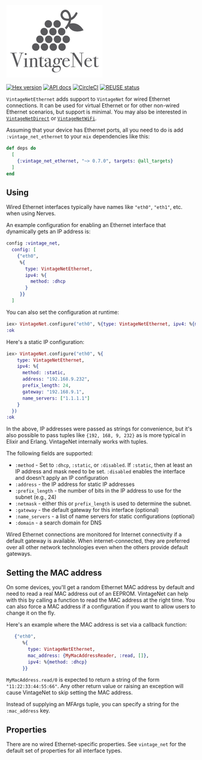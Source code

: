 ![vintage net logo](assets/logo.png)

[![Hex version](https://img.shields.io/hexpm/v/vintage_net_ethernet.svg "Hex version")](https://hex.pm/packages/vintage_net_ethernet)
[![API docs](https://img.shields.io/hexpm/v/vintage_net_ethernet.svg?label=hexdocs "API docs")](https://hexdocs.pm/vintage_net_ethernet/VintageNetEthernet.html)
[![CircleCI](https://dl.circleci.com/status-badge/img/gh/nerves-networking/vintage_net_ethernet/tree/main.svg?style=svg)](https://dl.circleci.com/status-badge/redirect/gh/nerves-networking/vintage_net_ethernet/tree/main)
[![REUSE status](https://api.reuse.software/badge/github.com/nerves-networking/vintage_net_ethernet)](https://api.reuse.software/info/github.com/nerves-networking/vintage_net_ethernet)

`VintageNetEthernet` adds support to `VintageNet` for wired Ethernet
connections. It can be used for virtual Ethernet or for other non-wired Ethernet
scenarios, but support is minimal. You may also be interested in
[`VintageNetDirect`](https://github.com/nerves-networking/vintage_net_direct) or
[`VintageNetWiFi`](https://github.com/nerves-networking/vintage_net_direct).

Assuming that your device has Ethernet ports, all you need to do is add
`:vintage_net_ethernet` to your `mix` dependencies like this:

```elixir
def deps do
  [
    {:vintage_net_ethernet, "~> 0.7.0", targets: @all_targets}
  ]
end
```

## Using

Wired Ethernet interfaces typically have names like `"eth0"`, `"eth1"`, etc.
when using Nerves.

An example configuration for enabling an Ethernet interface that dynamically
gets an IP address is:

```elixir
config :vintage_net,
  config: [
    {"eth0",
     %{
       type: VintageNetEthernet,
       ipv4: %{
         method: :dhcp
       }
     }}
  ]
```

You can also set the configuration at runtime:

```elixir
iex> VintageNet.configure("eth0", %{type: VintageNetEthernet, ipv4: %{method: :dhcp}})
:ok
```

Here's a static IP configuration:

```elixir
iex> VintageNet.configure("eth0", %{
    type: VintageNetEthernet,
    ipv4: %{
      method: :static,
      address: "192.168.9.232",
      prefix_length: 24,
      gateway: "192.168.9.1",
      name_servers: ["1.1.1.1"]
    }
  })
:ok
```

In the above, IP addresses were passed as strings for convenience, but it's also
possible to pass tuples like `{192, 168, 9, 232}` as is more typical in Elixir
and Erlang. VintageNet internally works with tuples.

The following fields are supported:

* `:method` - Set to `:dhcp`, `:static`, or `:disabled`. If `:static`, then at
  least an IP address and mask need to be set. `:disabled` enables the interface
  and doesn't apply an IP configuration
* `:address` - the IP address for static IP addresses
* `:prefix_length` - the number of bits in the IP address to use for the subnet
  (e.g., 24)
* `:netmask` - either this or `prefix_length` is used to determine the subnet.
* `:gateway` - the default gateway for this interface (optional)
* `:name_servers` - a list of name servers for static configurations (optional)
* `:domain` - a search domain for DNS

Wired Ethernet connections are monitored for Internet connectivity if a default
gateway is available. When internet-connected, they are preferred over all other
network technologies even when the others provide default gateways.

## Setting the MAC address

On some devices, you'll get a random Ethernet MAC address by default and need to
read a real MAC address out of an EEPROM. VintageNet can help with this by
calling a function to read the MAC address at the right time. You can also force
a MAC address if a configuration if you want to allow users to change it on the
fly.

Here's an example where the MAC address is set via a callback function:

```elixir
   {"eth0",
      %{
        type: VintageNetEthernet,
        mac_address: {MyMacAddressReader, :read, []},
        ipv4: %{method: :dhcp}
      }}
```

`MyMacAddress.read/0` is expected to return a string of the form
`"11:22:33:44:55:66"`. Any other return value or raising an exception will cause
VintageNet to skip setting the MAC address.

Instead of supplying an MFArgs tuple, you can specify a string for the
`:mac_address` key.

## Properties

There are no wired Ethernet-specific properties. See `vintage_net` for the
default set of properties for all interface types.
